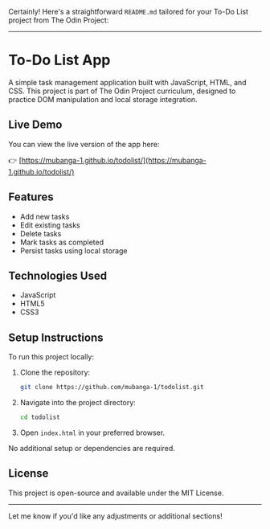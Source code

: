 Certainly! Here's a straightforward `README.md` tailored for your To-Do List project from The Odin Project:

---

# To-Do List App

A simple task management application built with JavaScript, HTML, and CSS. This project is part of The Odin Project curriculum, designed to practice DOM manipulation and local storage integration.

## Live Demo

You can view the live version of the app here:

👉 [https://mubanga-1.github.io/todolist/](https://mubanga-1.github.io/todolist/)

## Features

* Add new tasks
* Edit existing tasks
* Delete tasks
* Mark tasks as completed
* Persist tasks using local storage

## Technologies Used

* JavaScript
* HTML5
* CSS3

## Setup Instructions

To run this project locally:

1. Clone the repository:

   ```bash
   git clone https://github.com/mubanga-1/todolist.git
   ```

2. Navigate into the project directory:

   ```bash
   cd todolist
   ```

3. Open `index.html` in your preferred browser.

No additional setup or dependencies are required.

## License

This project is open-source and available under the MIT License.

---

Let me know if you'd like any adjustments or additional sections!
